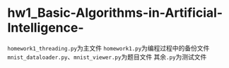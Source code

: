 # hw1_Basic-Algorithms-in-Artificial-Intelligence-
`homework1_threading.py`为主文件
`homework1.py`为编程过程中的备份文件
`mnist_dataloader.py`、`mnist_viewer.py`为题目文件
其余`.py`为测试文件